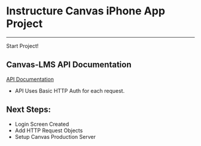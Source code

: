 # Instructure Canvas iPhone App Project
***

Start Project!

## Canvas-LMS API Documentation 

[API Documentation](http://instructure.github.com/canvas-lms/doc/api/basics.html)

* API Uses Basic HTTP Auth for each request.

## Next Steps:

* Login Screen Created
* Add HTTP Request Objects
* Setup Canvas Production Server


